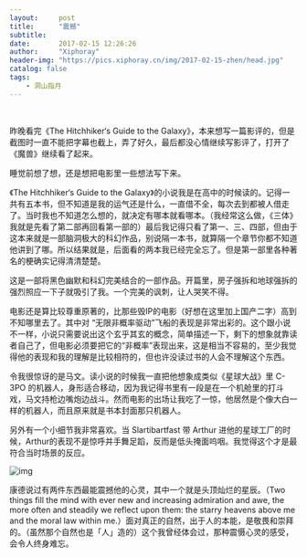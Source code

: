 ```yaml
---
layout:     post
title:      "震撼"
subtitle:   
date:       2017-02-15 12:26:26
author:     "Xiphoray"
header-img: "https://pics.xiphoray.cn/img/2017-02-15-zhen/head.jpg"
catalog: false
tags:     
    - 洞山指月
---
```


<Br/>


昨晚看完《The Hitchhiker‘s Guide to the Galaxy》，本来想写一篇影评的，但是截图时一直不能把字幕也截上，弄了好久，最后都没心情继续写影评了，打开了《魔兽》继续看了起来。

睡觉前想了想，还是想把电影里一些想法写下来。

《The Hitchhiker‘s Guide to the Galaxy》的小说我是在高中的时候读的。记得一共有五本书，但不知道是我的运气还是什么，一直借不全，每次去到都被人借走了。当时我也不知道怎么想的，就决定有哪本就看哪本。（我经常这么做，《三体》我就是先看了第二部再回看第一部的）最后我记得只看了第一、三、四部，但由于这本来就是一部脑洞极大的科幻作品，别说隔一本书，就算隔一个章节你都不知道他讲到了哪。所以结果就是，后面看的两本我已经完全忘了。但是第一部里各种著名的梗确实记得清清楚楚。

这是一部将黑色幽默和科幻完美结合的一部作品。开篇里，房子强拆和地球强拆的强烈照应一下子就吸引了我。一个完美的讽刺，让人哭笑不得。

电影还是算比较尊重原著的，比那些毁IP的电影（好想在这里加上国产二字）高到不知哪里去了。其中对 “无限非概率驱动”飞船的表现是非常出彩的。这个跟小说不一样，小说只需要说出这个玄乎其玄的概念，简单描述一下，剩下的想象就靠读者自己了，但电影必须要把它的“非概率”表现出来，这是相当不容易的，至少我觉得他的表现和我的理解是比较相符的，但也许没读过书的人会不理解这个东西。

令我很惊讶的是马文。读小说的时候我一直把他想象成类似《星球大战》里 C-3PO 的机器人，身形适合移动，因为我记得书里有一段是在一个机舱里的打斗戏，马文持枪边嘴炮边战斗。然而电影的出场让我吃了一惊，他居然是个像大白一样的机器人，而且原来就是书本封面那只机器人。

另外有一个小细节我非常喜欢。当 Slartibartfast 带 Arthur 进他的星球工厂的时候，Arthur的表现不是惊呼并手舞足蹈，反而是低头掩面呜咽。我觉得这个才是最符合当时场景的反应。

![img](https://pics.xiphoray.cn/img/2017-02-15-zhen/1.gif)

康德说过有两件东西最能震撼他的心灵，其中一个就是头顶灿烂的星辰。（Two things fill the mind with ever new and increasing admiration and awe, the more often and steadily we reflect upon them: the starry heavens above me and the moral law within me.）面对真正的自然，出于人的本能，是敬畏和崇拜的。（虽然那个自然也是「人」造的）这个我曾经体会过，那种震慑心灵的感受，会令人终身难忘。

